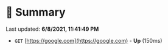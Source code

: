 # 📖 Summary
Last updated: **6/8/2021, 11:41:49 PM**

- `GET` [https://google.com](https://google.com) - **Up** (150ms)
